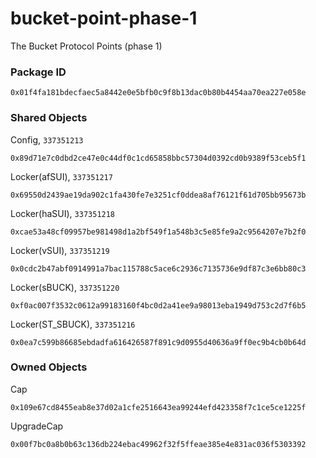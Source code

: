 # bucket-point-phase-1
The Bucket Protocol Points (phase 1)

### Package ID
```
0x01f4fa181bdecfaec5a8442e0e5bfb0c9f8b13dac0b80b4454aa70ea227e058e
```

### Shared Objects
Config, `337351213`
```
0x89d71e7c0dbd2ce47e0c44df0c1cd65858bbc57304d0392cd0b9389f53ceb5f1
```
Locker(afSUI), `337351217`
```
0x69550d2439ae19da902c1fa430fe7e3251cf0ddea8af76121f61d705bb95673b
```
Locker(haSUI), `337351218`
```
0xcae53a48cf09957be981498d1a2bf549f1a548b3c5e85fe9a2c9564207e7b2f0
```
Locker(vSUI), `337351219`
```
0x0cdc2b47abf0914991a7bac115788c5ace6c2936c7135736e9df87c3e6bb80c3
```
Locker(sBUCK), `337351220`
```
0xf0ac007f3532c0612a99183160f4bc0d2a41ee9a98013eba1949d753c2d7f6b5
```
Locker(ST_SBUCK), `337351216`
```
0x0ea7c599b86685ebdadfa616426587f891c9d0955d40636a9ff0ec9b4cb0b64d
```

### Owned Objects
Cap
```
0x109e67cd8455eab8e37d02a1cfe2516643ea99244efd423358f7c1ce5ce1225f
```
UpgradeCap
```
0x00f7bc0a8b0b63c136db224ebac49962f32f5ffeae385e4e831ac036f5303392
```